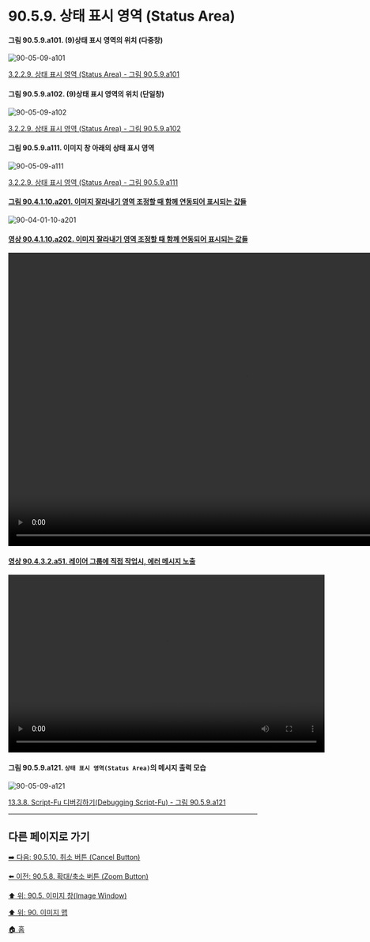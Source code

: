 # 90.5.9. 상태 표시 영역 (Status Area)

<a id="90-05-09-a101"></a>

#### 그림 90.5.9.a101. (9)상태 표시 영역의 위치 (다중창)
![90-05-09-a101](https://github.com/wonder13662/gimp/assets/15767104/8c55b05a-dcf0-4905-a750-3601b1a12e8b)

[3.2.2.9. 상태 표시 영역 (Status Area) - 그림 90.5.9.a101](./03-02-02-09-status-area.md#90-05-09-a101)

<a id="90-05-09-a102"></a>

#### 그림 90.5.9.a102. (9)상태 표시 영역의 위치 (단일창)
![90-05-09-a102](https://github.com/wonder13662/gimp/assets/15767104/f5a7b618-59ce-4c89-9539-07775d0bc6db)

[3.2.2.9. 상태 표시 영역 (Status Area) - 그림 90.5.9.a102](./03-02-02-09-status-area.md#90-05-09-a102)

<a id="90-05-09-a111"></a>

#### 그림 90.5.9.a111. 이미지 창 아래의 상태 표시 영역
![90-05-09-a111](https://github.com/wonder13662/gimp/assets/15767104/00c3a16b-cade-4d5e-97fb-a875a989ce4b)

[3.2.2.9. 상태 표시 영역 (Status Area) - 그림 90.5.9.a111](./03-02-02-09-status-area.md#90-05-09-a111)

<a id="90-04-01-10-a201"></a>

#### [그림 90.4.1.10.a201. 이미지 잘라내기 영역 조정할 때 함께 연동되어 표시되는 값들](./90-04-01-10-crop.md#90-04-01-10-a201)
![90-04-01-10-a201](https://github.com/wonder13662/gimp/assets/15767104/6aec1edb-2fd8-4a66-b2b2-be41480e1858)

<a id="90-04-01-10-a202"></a>

#### [영상 90.4.1.10.a202. 이미지 잘라내기 영역 조정할 때 함께 연동되어 표시되는 값들](./90-04-01-10-crop.md#90-04-01-10-a202)
<video controls="controls" width="960" height="594" environment="MacOS:Sonoma 14.2.1 GIMP 2.10.36" src="https://github.com/wonder13662/gimp/assets/15767104/f71b6061-3536-4119-8e2e-6361407988df"></video>

<a id="90-04-03-02-a51"></a>

#### [영상 90.4.3.2.a51. 레이어 그룹에 직접 작업시, 에러 메시지 노출](./90-04-03-02-layer_group.md#90-04-03-02-a51)
<video controls="controls" width="640" height="360" environment="MacOS:Sonoma 14.2.1 GIMP 2.10.36" src="https://github.com/wonder13662/gimp/assets/15767104/99cbfad6-a162-444c-b4e7-2a0c721952b1"></video>

<a id="90-05-09-a121"></a>

#### 그림 90.5.9.a121. `상태 표시 영역(Status Area)`의 메시지 출력 모습
![90-05-09-a121](https://github.com/wonder13662/gimp/assets/15767104/0ea14a53-c8c4-4e3a-b03c-fb753a5e0b6b)

[13.3.8. Script-Fu 디버깅하기(Debugging Script-Fu) - 그림 90.5.9.a121](./13-03-08-debugging_script_fu.md#90-05-09-a121)

***

## 다른 페이지로 가기

[➡️ 다음: 90.5.10. 취소 버튼 (Cancel Button)](./90-05-10-cancel_button.md)

[⬅️ 이전: 90.5.8. 확대/축소 버튼 (Zoom Button)](./90-05-08-zoom_button.md)

[⬆️ 위: 90.5. 이미지 창(Image Window)](./90-05-00-image_window.md)

[⬆️ 위: 90. 이미지 맵](./90-00-image-map.md)

[🏠 홈](./00-home.md)